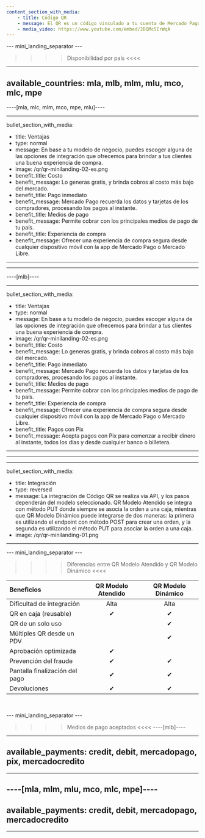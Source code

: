 ```yaml
---
content_section_with_media:
    - title: Código QR
    - message: El QR es un código vinculado a tu cuenta de Mercado Pago que te permite recibir pagos de un modo simple, rápido y seguro. Para recibir pagos con QR en tu negocio puedes imprimirlo y pegarlo en un lugar visible o mostrarlo en tu dispositivo móvil y cobrar desde la app de Mercado Pago.
    - media_video: https://www.youtube.com/embed/2DQMc5ErWqA 
---
```


--- mini_landing_separator ---

>>>> Disponibilidad por país <<<<
---
available_countries: mla, mlb, mlm, mlu, mco, mlc, mpe
---

----[mla, mlc, mlm, mco, mpe, mlu]----

---
bullet_section_with_media: 
 - title: Ventajas
 - type: normal
 - message: En base a tu modelo de negocio, puedes escoger alguna de las opciones de integración que ofrecemos para brindar a tus clientes una buena experiencia de compra.
 - image: /qr/qr-minilanding-02-es.png
 - benefit_title: Costo
 - benefit_message: Lo generas gratis, y brinda cobros al costo más bajo del mercado.
 - benefit_title: Pago inmediato
 - benefit_message: Mercado Pago recuerda los datos y tarjetas de los compradores, procesando los pagos al instante.
 - benefit_title: Medios de pago
 - benefit_message: Permite cobrar con los principales medios de pago de tu país.
 - benefit_title: Experiencia de compra
 - benefit_message: Ofrecer una experiencia de compra segura desde cualquier dispositivo móvil con la app de Mercado Pago o Mercado Libre.
---

------------

----[mlb]----

---
bullet_section_with_media: 
 - title: Ventajas
 - type: normal
 - message: En base a tu modelo de negocio, puedes escoger alguna de las opciones de integración que ofrecemos para brindar a tus clientes una buena experiencia de compra.
 - image: /qr/qr-minilanding-02-es.png
 - benefit_title: Costo
 - benefit_message: Lo generas gratis, y brinda cobros al costo más bajo del mercado.
 - benefit_title: Pago inmediato
 - benefit_message: Mercado Pago recuerda los datos y tarjetas de los compradores, procesando los pagos al instante.
 - benefit_title: Medios de pago
 - benefit_message: Permite cobrar con los principales medios de pago de tu país.
 - benefit_title: Experiencia de compra
 - benefit_message: Ofrecer una experiencia de compra segura desde cualquier dispositivo móvil con la app de Mercado Pago o Mercado Libre.
 - benefit_title: Pagos con Pix
 - benefit_message: Acepta pagos con Pix para comenzar a recibir dinero al instante, todos los días y desde cualquier banco o billetera.
---
------------

---
bullet_section_with_media:
  - title: Integración
  - type: reversed
  - message: La integración de Código QR se realiza via API, y los pasos dependerán del modelo seleccionado. QR Modelo Atendido se integra con método PUT donde siempre se asocia la orden a una caja, mientras que QR Modelo Dinámico puede integrarse de dos maneras: la primera es utilizando el endpoint con método POST para crear una orden, y la segunda es utilizando el método PUT para asociar la orden a una caja.
  - image: /qr/qr-minilanding-01.png
---


--- mini_landing_separator ---

>>>> Diferencias entre QR Modelo Atendido y QR Modelo Dinámico <<<<

| Beneficios| QR Modelo Atendido | QR Modelo Dinámico |
| :--- | :---: | :---: |
| Dificultad de integración| Alta | Alta |
| QR en caja (reusable)| ✔ | ✔ |
| QR de un solo uso|    | ✔ |
| Múltiples QR desde un PDV |    | ✔ |
| Aprobación optimizada| ✔ |   |
| Prevención del fraude | ✔ | ✔ |
| Pantalla finalización del pago| ✔ | ✔  |
| Devoluciones | ✔ | ✔ |

<br>

--- mini_landing_separator ---

>>>> Medios de pago aceptados <<<<
----[mlb]----
---
available_payments: credit, debit, mercadopago, pix, mercadocredito
---
------------

----[mla, mlm, mlu, mco, mlc, mpe]----
---
available_payments: credit, debit, mercadopago, mercadocredito
---
------------
